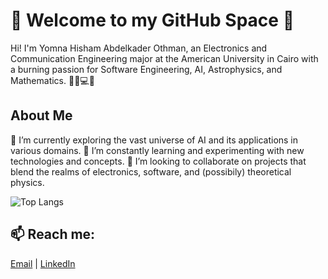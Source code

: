 # 🚀 Welcome to my GitHub Space 🌌

Hi! I'm Yomna Hisham Abdelkader Othman, an Electronics and Communication Engineering major at the American University in Cairo with a burning passion for Software Engineering, AI, Astrophysics, and Mathematics. 👨‍🔬💻🔭

## About Me

🔭 I’m currently exploring the vast universe of AI and its applications in various domains.
🌱 I’m constantly learning and experimenting with new technologies and concepts.
👯 I’m looking to collaborate on projects that blend the realms of electronics, software, and (possibily) theoretical physics.

![Top Langs](https://github-readme-stats.vercel.app/api/top-langs/?username=yomnahisham&layout=compact)

## 📫 Reach me: 
[Email](mailto:yomnaothman@aucegypt.edu) | [LinkedIn](https:[//www.linkedin.com/in/yourprofile/](https://www.linkedin.com/in/yomna-othman-a6a194297/)) 




